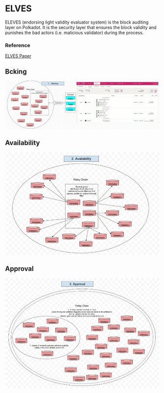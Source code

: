 # ELVES

ELEVES (endorsing light validity evaluator system) is the block auditing layer on Polkadot.
It is the security layer that ensures the block validity and punishes the bad actors (i.e. malicious validator) during the process.

### Reference
[ELVES Paper](https://eprint.iacr.org/2024/961.pdf)

## Bcking
![backing](img/backing.png)

## Availability
![availability](img/availability.png)

## Approval
![approval](img/approval.png)
